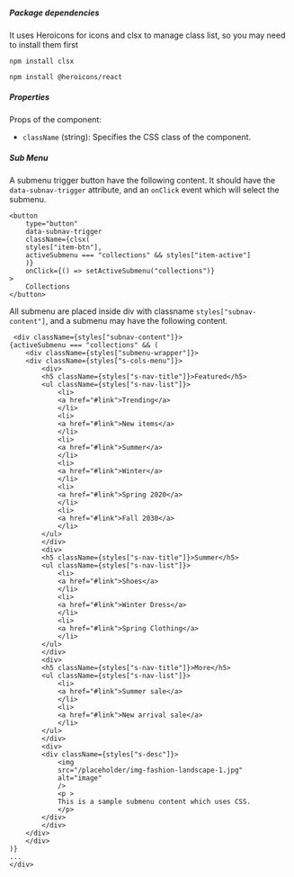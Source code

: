 ##### Package dependencies

It uses Heroicons for icons and clsx to manage class list, so you may need to install them first

```shell
npm install clsx
```

```shell
npm install @heroicons/react
```

##### Properties

Props of the component:

- `className` (string): Specifies the CSS class of the component.

##### Sub Menu
A submenu trigger button have the following content. It should have the `data-subnav-trigger` attribute, and an `onClick` event which will select the submenu.
```tsx
<button
    type="button"
    data-subnav-trigger
    className={clsx(
    styles["item-btn"],
    activeSubmenu === "collections" && styles["item-active"]
    )}
    onClick={() => setActiveSubmenu("collections")}
>
    Collections
</button>
```

All submenu are placed inside div with classname `styles["subnav-content"]`, and a submenu may have the following content.

```tsx
 <div className={styles["subnav-content"]}>
{activeSubmenu === "collections" && (
    <div className={styles["submenu-wrapper"]}>
    <div className={styles["s-cols-menu"]}>
        <div>
        <h5 className={styles["s-nav-title"]}>Featured</h5>
        <ul className={styles["s-nav-list"]}>
            <li>
            <a href="#link">Trending</a>
            </li>
            <li>
            <a href="#link">New items</a>
            </li>
            <li>
            <a href="#link">Summer</a>
            </li>
            <li>
            <a href="#link">Winter</a>
            </li>
            <li>
            <a href="#link">Spring 2020</a>
            </li>
            <li>
            <a href="#link">Fall 2030</a>
            </li>
        </ul>
        </div>
        <div>
        <h5 className={styles["s-nav-title"]}>Summer</h5>
        <ul className={styles["s-nav-list"]}>
            <li>
            <a href="#link">Shoes</a>
            </li>
            <li>
            <a href="#link">Winter Dress</a>
            </li>
            <li>
            <a href="#link">Spring Clothing</a>
            </li>
        </ul>
        </div>
        <div>
        <h5 className={styles["s-nav-title"]}>More</h5>
        <ul className={styles["s-nav-list"]}>
            <li>
            <a href="#link">Summer sale</a>
            </li>
            <li>
            <a href="#link">New arrival sale</a>
            </li>
        </ul>
        </div>
        <div>
        <div className={styles["s-desc"]}>
            <img
            src="/placeholder/img-fashion-landscape-1.jpg"
            alt="image"
            />
            <p >
            This is a sample submenu content which uses CSS.
            </p>
        </div>
        </div>
    </div>
    </div>
)}
...
</div>
```
